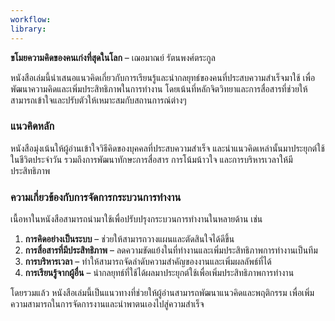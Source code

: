 ```yaml
---
workflow: 
library:
---
```

**ขโมยความคิดของคนเก่งที่สุดในโลก** – เฌอมาณย์ รัตนพงศ์ตระกูล

หนังสือเล่มนี้นำเสนอแนวคิดเกี่ยวกับการเรียนรู้และนำกลยุทธ์ของคนที่ประสบความสำเร็จมาใช้ เพื่อพัฒนาความคิดและเพิ่มประสิทธิภาพในการทำงาน โดยเน้นที่หลักจิตวิทยาและการสื่อสารที่ช่วยให้สามารถเข้าใจและปรับตัวให้เหมาะสมกับสถานการณ์ต่างๆ

### **แนวคิดหลัก**

หนังสือมุ่งเน้นให้ผู้อ่านเข้าใจวิธีคิดของบุคคลที่ประสบความสำเร็จ และนำแนวคิดเหล่านั้นมาประยุกต์ใช้ในชีวิตประจำวัน รวมถึงการพัฒนาทักษะการสื่อสาร การโน้มน้าวใจ และการบริหารเวลาให้มีประสิทธิภาพ

### **ความเกี่ยวข้องกับการจัดการกระบวนการทำงาน**

เนื้อหาในหนังสือสามารถนำมาใช้เพื่อปรับปรุงกระบวนการทำงานในหลายด้าน เช่น

1. **การคิดอย่างเป็นระบบ** – ช่วยให้สามารถวางแผนและตัดสินใจได้ดีขึ้น
2. **การสื่อสารที่มีประสิทธิภาพ** – ลดความขัดแย้งในที่ทำงานและเพิ่มประสิทธิภาพการทำงานเป็นทีม
3. **การบริหารเวลา** – ทำให้สามารถจัดลำดับความสำคัญของงานและเพิ่มผลลัพธ์ที่ได้
4. **การเรียนรู้จากผู้อื่น** – นำกลยุทธ์ที่ใช้ได้ผลมาประยุกต์ใช้เพื่อเพิ่มประสิทธิภาพการทำงาน

โดยรวมแล้ว หนังสือเล่มนี้เป็นแนวทางที่ช่วยให้ผู้อ่านสามารถพัฒนาแนวคิดและพฤติกรรม เพื่อเพิ่มความสามารถในการจัดการงานและนำพาตนเองไปสู่ความสำเร็จ